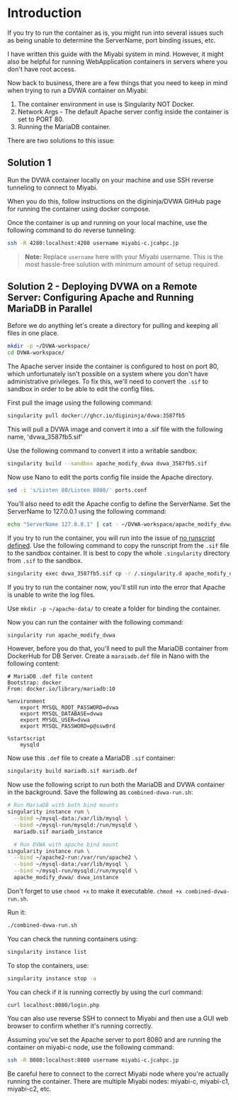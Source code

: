 # Introduction

If you try to run the container as is, you might run into several issues such as being unable to determine the ServerName, port binding issues, etc.

I have written this guide with the Miyabi system in mind. However, it might also be helpful for running WebApplication containers in servers where you don't have root access.

Now back to business, there are a few things that you need to keep in mind when trying to run a DVWA container on Miyabi:

1. The container environment in use is Singularity NOT Docker.
2. Network Args - The default Apache server config inside the container is set to PORT 80.
3. Running the MariaDB container.

There are two solutions to this issue:

## Solution 1

Run the DVWA container locally on your machine and use SSH reverse tunneling to connect to Miyabi.

When you do this, follow instructions on the digininja/DVWA GitHub page for running the container using docker compose.

Once the container is up and running on your local machine, use the following command to do reverse tunneling:

```bash
ssh -R 4280:localhost:4280 username miyabi-c.jcahpc.jp
```

> **Note:** Replace `username` here with your Miyabi username. This is the most hassle-free solution with minimum amount of setup required.

## Solution 2 - Deploying DVWA on a Remote Server: Configuring Apache and Running MariaDB in Parallel

Before we do anything let's create a directory for pulling and keeping all files in one place.
```bash
mkdir -p ~/DVWA-workspace/
cd DVWA-workspace/
```

The Apache server inside the container is configured to host on port 80, which unfortunately isn't possible on a system where you don't have administrative privileges. To fix this, we'll need to convert the `.sif` to sandbox in order to be able to edit the config files.

First pull the image using the following command:
```bash
singularity pull docker://ghcr.io/digininja/dvwa:3587fb5
```

This will pull a DVWA image and convert it into a .sif file with the following name, 'dvwa_3587fb5.sif' 

Use the following command to convert it into a writable sandbox:

```bash
singularity build --sandbox apache_modify_dvwa dvwa_3587fb5.sif
```

Now use Nano to edit the ports config file inside the Apache directory.
```bash
sed -i 's/Listen 80/Listen 8080/' ports.conf
```

You'll also need to edit the Apache config to define the ServerName. Set the ServerName to 127.0.0.1 using the following command:

```bash
echo "ServerName 127.0.0.1" | cat - ~/DVWA-workspace/apache_modify_dvwa/etc/apache2/apache2.conf > temp && mv temp ~/DVWA-workspace/apache_modify_dvwa/etc/apache2/apache2.conf
```

If you try to run the container, you will run into the issue of <u>no runscript defined</u>. Use the following command to copy the runscript from the `.sif` file to the sandbox container. It is best to copy the whole `.singularity` directory from `.sif` to the sandbox.
```bash
singularity exec dvwa_3587fb5.sif cp -r /.singularity.d apache_modify_dvwa/
```

If you try to run the container now, you'll still run into the error that Apache is unable to write the log files.

Use `mkdir -p ~/apache-data/` to create a folder for binding the container.

Now you can run the container with the following command:

```bash
singularity run apache_modify_dvwa
```

However, before you do that, you'll need to pull the MariaDB container from DockerHub for DB Server. Create a `maraiadb.def` file in Nano with the following content:

```
# MariaDB .def file content
Bootstrap: docker
From: docker.io/library/mariadb:10

%environment
    export MYSQL_ROOT_PASSWORD=dvwa
    export MYSQL_DATABASE=dvwa
    export MYSQL_USER=dvwa
    export MYSQL_PASSWORD=p@ssw0rd

%startscript
    mysqld
```

Now use this `.def` file to create a MariaDB `.sif` container:

```bash
singularity build mariadb.sif mariadb.def
```


Now use the following script to run both the MariaDB and DVWA container in the background. Save the following as `combined-dvwa-run.sh`:

```bash
# Run MariaDB with both bind mounts
singularity instance run \
  --bind ~/mysql-data:/var/lib/mysql \
  --bind ~/mysql-run/mysqld:/run/mysqld \
  mariadb.sif mariadb_instance

  # Run DVWA with apache bind mount
singularity instance run \
  --bind ~/apache2-run:/var/run/apache2 \
  --bind ~/mysql-data:/var/lib/mysql \
  --bind ~/mysql-run/mysqld:/run/mysqld \
  apache_modify_dvwa/ dvwa_instance
```



Don't forget to use `chmod +x` to make it executable. `chmod +x combined-dvwa-run.sh`.

Run it:

```bash
./combined-dvwa-run.sh
```

You can check the running containers using:

```bash
singularity instance list
```

To stop the containers, use:

```bash
singularity instance stop -a
```

You can check if it is running correctly by using the curl command:

```bash
curl localhost:8080/login.php
```

You can also use reverse SSH to connect to Miyabi and then use a GUI web browser to confirm whether it's running correctly.

Assuming you've set the Apache server to port 8080 and are running the container on miyabi-c node, use the following command:

```bash
ssh -R 8080:localhost:8080 username miyabi-c.jcahpc.jp
```

Be careful here to connect to the correct Miyabi node where you're actually running the container. There are multiple Miyabi nodes: miyabi-c, miyabi-c1, miyabi-c2, etc.
